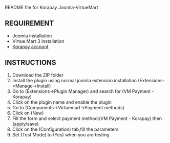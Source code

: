 README file for Korapay Joomla-VirtueMart


REQUIREMENT
------------
* Joomla installation
* Virtue Mart 3 installation
* [Korapay account](https://korapay.com)


INSTRUCTIONS
-------------
1. Download the ZIP folder
2. Install the plugin using normal joomla extension installation (Extensions->Manage->Install)
3. Go to (Extensions->Plugin Manager) and search for (VM Payment - Korapay)
4. Click on the plugin name and enable the plugin
5. Go to (Components->Virtuemart->Payment methods)
6. Click on (New)
7. Fill the form and select payment method:(VM Payment - Korapay) then (apply/save)
8. Click on the (Configuration) tab,fill the parameters
9. Set (Test Mode) to (Yes) when you are testing



